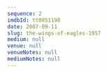 ```yaml
---
sequence: 2
imdbId: tt0051198
date: 2007-09-11
slug: the-wings-of-eagles-1957
medium: null
venue: null
venueNotes: null
mediumNotes: null
---
```


